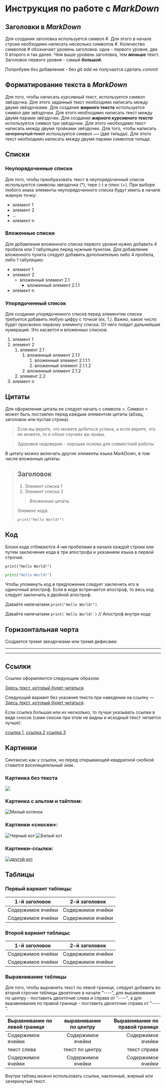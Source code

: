 # Инструкция по работе с *MarkDown*


## Заголовки в *MarkDown*
Для создания заголовка используется символ #. Для этого в начале строки необходимо написать несколько символов #. Количество символов # обозначает уровень заголовка: одна - первого уровня, два 0 второго и так далее. Чем выше уровень заголовка, тем ***меньше*** текст. Заголовок первого уровня - самый ***большой***.

Попробуем без добавления - без *git add* не получается сделать *commit*

## Форматирование текста в *MarkDown*
Для того, чтобы написать *курсивный текст*, используется символ звёздочка. Для этого заданный текст необходимо написать между двумя звёздочками. Для создания **жирного текста** используется символ две звёздочки. Для этого необходимо написать текст между двумя парами звёздочек. Для создания ***жирного курсивного текста*** используется символ три звёздочки. Для этого необходимо текст написать между двумя тройками звёздочек. Для того, чтобы написать ~~зачеркнутый текст~~ используется символ ~~ (две тильды). Для этого текст необходимо написать между двумя парами символов тильда.

## Списки

### Неупорядоченные списки

Для того, чтобы преобразовать текст в неупорядоченный список 
используются символы звездочка (*), тире (-) и плюс (+). При выборе любого знака элементы неупорядоченного списка будут иметь в начале жирную точку:

- элемент 1
- элемент 2
- ...
- элемент n

### Вложенные списки 
Для добавления вложенного списка первого уровня нужно добавить 4 пробела или 1 табуляцию перед нужным пунктом. Для добавления вложенного пункта следует добавить дополнительно либо 4 пробела, либо 1 табуляцию:

* элемент 1
* элемент 2
    * вложенный элемент 2.1
        * вложенный элемент 2.1.1
* элемент n

### Упорядоченный список
Для создания упорядоченного списка перед элементом списка требуется добавить любую цифру с точкой (ex, 1.). Важно, какое число будет присвоено первому элементу списка. От него пойдет дальнейшая нумерация. Это касается и вложенных списков.

1. элемент 1
30. элемент 2
    1. элемент 2.1
        1. вложенный элемент 2.1.1
            1. вложенный элемент 2.1.1.1
            2. вложенный элемент 2.1.1.2
        1. вложенный элемент 2.1.2
    2. элемент 2.2
0. элемент n


## Цитаты

Для оформления цитаты ее следует начать с символа >. Символ > может быть поставлен перед каждым элементом цитаты (абзац, заголовок или пустая строка).

> Если вы верите, что можете добиться успеха, и если верите, что не можете, то в обоих случаях вы правы.

> Здоровое недоверие - хорошая основа для совместной работы

В цитату можно включать другие элементы языка MarkDown, в том числе вложенные цитаты:

> ## Заголовок
>
>1. Элемент списка 1
>2. Элемент списка 2
>
> > Вложенная цитата.
>
> Элемент кода:
>
>     print("Hello World!")

## Код

Блоки кода отбиваются 4-мя пробелами в начале каждой строки или путем заключения кода в три апострофа и указанием языка в первой строчке.

    print("Hello World!")

```python
print("Hello World!")
```

Чтобы упомянуть код в предложении следует заключить его в одиночный апостроф. Если в коде встречается апостроф, то весь код следует заключить в двойной апостроф.

Давайте напечатаем `print("Hello World!")`

Давайте напечатаем ``print(`Hello World!`)`` // Апостроф внутри кода

## Горизонтальная черта
Создается тремя звездочками или тремя дефисами:

---
***

## Ссылки
Ссылки оформляются следующим образом:

[Здесь текст, который будет читаться](http://link.com/ "Здесь текст, который будет читаться при наведении на ссылку"). 

Следующий вариант без указания текста при наведении на ссылку — [Здесь текст, который будет читаться](http://link.com/).

Если ссылка большая или их несколько, то лучше указывать ссылки в виде сносок (сами сноски при этом не видны и исходный текст читается лучше):

[ссылка 1][1], [ссылка 2][2] [ссылка 3][id]

[1]: http://link.com/link "Можно указать всплывающий текст"
[2]: http://link.com/link/1
[id]: http://link.com/link/2 (Можно указать всплывающий текст)

## Картинки

Cинтаксис как у ссылок, но перед открывающей квадратной скобкой ставится восклицательный знак.

### Картинка без текста

![](StalinTheCat.jpg)

### Картинка с альтом и тайтлом:

![Милый котенок](cutecat.jpg "Милый разноцветный котенок")

### Картинки «сноски»:

![Черный кот][image1]
![Белый кот][image2]

[image1]: blackcat.jpg "Черный кот"
[image2]: whitecat.jpg

### Картинки-ссылки:

[![другой кот](anothercat.jpg)](http://link.com/)

## Таблицы

### Первый вариант таблицы:
1-й заголовок      | 2-й заголовок
--                 | -
Содержимое ячейки  | Содержимое ячейки
Содержимое ячейки  | Содержимое ячейки

### Второй вариант таблицы:

| 1-й заголовок      | 2-й заголовок      |
| --                 | --                 |
| Содержимое ячейки  | Содержимое ячейки  |
| Содержимое ячейки  | Содержимое ячейки  |

### Выравнивание таблицы
Для того, чтобы выровнять текст по левой границе, следует добавить во второй строчке таблицы двоеточие в начале "----", для выравнивания по центру - поставить двоеточие слева и справа от "----", а для выравнивания по правой границе - поставить двоеточие справа от "----".

|Выравнивание по левой границе  | выравнивание по центру  | Выравнивание по правой границе |
|:-------------     |:---------------:  | -------------:    |
| Содержимое ячейки | Содержимое ячейки | Содержимое ячейки |
| текст слева       | текст по центру   | текст справа      |
| Содержимое ячейки | Содержимое ячейки | Содержимое ячейки |

Внутри таблиц можно использовать ссылки, наклонный, жирный или зачеркнутый текст.

